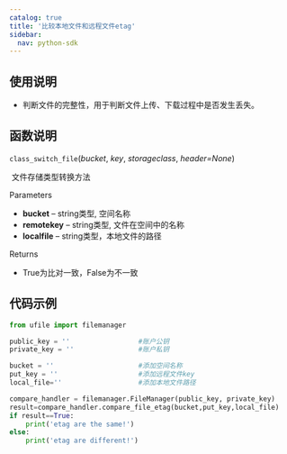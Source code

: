 ```yaml
---
catalog: true  
title: '比较本地文件和远程文件etag'
sidebar:
  nav: python-sdk
---
```



## 使用说明

* 判断文件的完整性，用于判断文件上传、下载过程中是否发生丢失。

## 函数说明

`class_switch_file`(*bucket*, *key*, *storageclass*, *header=None*)

​				文件存储类型转换方法

Parameters

- **bucket** – string类型, 空间名称
- **remotekey** – string类型, 文件在空间中的名称
- **localfile** – string类型，本地文件的路径

Returns

* True为比对一致，False为不一致

## 代码示例

<div class="copyable" markdown="1">

```python
from ufile import filemanager

public_key = ''                 #账户公钥
private_key = ''                #账户私钥

bucket = ''                     #添加空间名称
put_key = ''                    #添加远程文件key
local_file=''                   #添加本地文件路径

compare_handler = filemanager.FileManager(public_key, private_key)
result=compare_handler.compare_file_etag(bucket,put_key,local_file)
if result==True:
    print('etag are the same!')
else:
    print('etag are different!')
```
</div>
